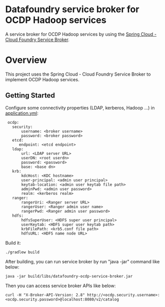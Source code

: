# Datafoundry service broker for OCDP Hadoop services
A service broker for OCDP Hadoop services by using the [Spring Cloud - Cloud Foundry Service Broker](https://github.com/spring-cloud/spring-cloud-cloudfoundry-service-broker).

# Overview

This project uses the Spring Cloud - Cloud Foundry Service Broker to implement OCDP Hadoop services.

## Getting Started

Configure some connectivity properties (LDAP, kerberos, Hadoop ...) in [application.yml](src/main/resources/application.yml):

     ocdp:
       security:
           username: <broker username>
           password: <broker password>
       etcd:
          endpoint: <etcd endpoint>
       ldap:
           url: <LDAP server URL>
           userDN: <root userdn>
           password: <password>
           base: <base dn>
       krb:
           kdcHost: <KDC hostname>
           user-principal: <admin user principal>
           keytab-location: <admin user keytab file path>
           adminPwd: <admin user password>
           realm: <kerberos realm>
       ranger:
           rangerUri: <Ranger server URL>
           rangerUser: <Ranger admin user name>
           rangerPwd: <Ranger admin user password>
       hdfs:
           hdfsSuperUser: <HDFS super user principal>
           userKeytab: <HDFS super user keytab path>
           krbFilePath: <krb5.conf file path>
           hdfsURL: <HDFS name node URL>

Build it:

    ./gradlew build

After building, you can run service broker by run "java -jar" command like below:

    java -jar build/libs/datafoundry-ocdp-service-broker.jar

Then you can access service broker APIs like below:

    curl -H "X-Broker-API-Version: 2.8" http://<ocdp.security.username>:<ocdp.security.password>@localhost:8080/v2/catalog

